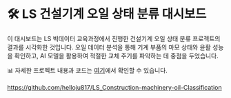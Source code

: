 # 🛠️ LS 건설기계 오일 상태 분류 대시보드

이 대시보드는 LS 빅데이터 교육과정에서 진행한 건설기계 오일 상태 분류 프로젝트의 결과를 시각화한 것입니다. 오일 데이터 분석을 통해 기계 부품의 마모 상태와 윤활 성능을 확인하고, AI 모델을 활용하여 적절한 교체 주기를 파악하는 데 중점을 두었습니다.

📊 자세한 프로젝트 내용과 코드는 [여기](https://github.com/helloju817/LS_Construction-machinery-oil-Classification)에서 확인할 수 있습니다.<br><br>
https://github.com/helloju817/LS_Construction-machinery-oil-Classification
